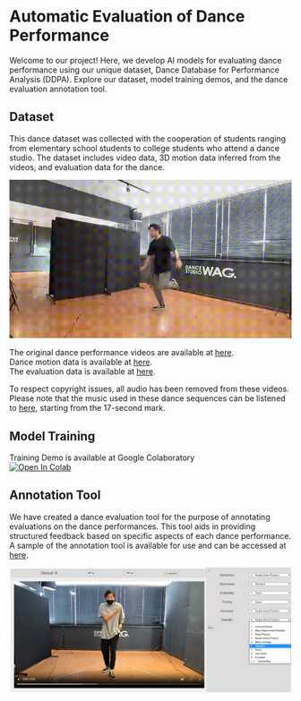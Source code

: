 # Automatic Evaluation of Dance Performance
  Welcome to our project! Here, we develop AI models for evaluating dance performance using our unique dataset, Dance Database for Performance Analysis (DDPA). Explore our dataset, model training demos, and the dance evaluation annotation tool.  
    
## Dataset  
  This dance dataset was collected with the cooperation of students ranging from elementary school students to college students who attend a dance studio. The dataset includes video data, 3D motion data inferred from the videos, and evaluation data for the dance.  

  <img src="images/dance_video_sample.gif" width="640px">
    
  The original dance performance videos are available at [here](https://drive.google.com/uc?id=1gpFwfQfyTHlhG6PmXiqpz215XJ4dK7TY).  
  Dance motion data is available at [here](https://drive.google.com/uc?id=1DYGHbrxAEtDcVPCeM_oZyXNpEGZD4S8G).  
  The evaluation data is available at [here](https://drive.google.com/uc?id=1HhCZ1SrpI4E-5IE2cGAoJcP8LcyuVlyJ).   
  
  To respect copyright issues, all audio has been removed from these videos. Please note that the music used in these dance sequences can be listened to [here](https://www.youtube.com/watch?v=AjsjfBtFTJI), starting from the 17-second mark. 

## Model Training  
  Training Demo is available at Google Colaboratory  
  [![Open In Colab](https://colab.research.google.com/assets/colab-badge.svg)](https://colab.research.google.com/github/kazuhiro1999/Automatic-Evaluation-of-Dance-Movements/blob/main/train.ipynb)


## Annotation Tool  
  We have created a dance evaluation tool for the purpose of annotating evaluations on the dance performances. This tool aids in providing structured feedback based on specific aspects of each dance performance.  
  A sample of the annotation tool is available for use and can be accessed at [here](https://kazuhiro1999.github.io/Automatic-Evaluation-of-Dance-Movements/).  
    
  ![annotation tool](images/annotation_tool.png)
